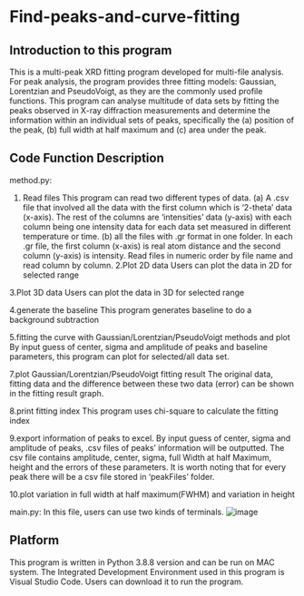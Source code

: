 # Find-peaks-and-curve-fitting
## Introduction to this program
This is a multi-peak XRD fitting program developed for multi-file analysis. For peak analysis, the program provides three fitting models: Gaussian, Lorentzian and PseudoVoigt, as they are the commonly used profile functions. This program can analyse multitude of data sets by fitting the peaks observed in X-ray diffraction measurements and determine the information within an individual sets of peaks, specifically the (a) position of the peak, (b) full width at half maximum and (c) area under the peak. 

## Code Function Description
method.py:
1. Read files 
This program can read two different types of data. (a) A .csv file that involved all the data with the first column which is ‘2-theta’ data (x-axis). The rest of the columns are ‘intensities’ data (y-axis) with each column being one intensity data for each data set measured in different temperature or time. (b) all the files with .gr format in one folder. In each .gr file, the first column (x-axis) is real atom distance and the second column (y-axis) is intensity. Read files in numeric order by file name and read column by column. 
2.Plot 2D data
Users can plot the data in 2D for selected range

3.Plot 3D data
Users can plot the data in 3D for selected range

4.generate the baseline
This program generates baseline to do a background subtraction

5.fitting the curve with Gaussian/Lorentzian/PseudoVoigt methods and plot
By input guess of center, sigma and amplitude of peaks and baseline parameters, this program can plot for selected/all data set.

7.plot Gaussian/Lorentzian/PseudoVoigt fitting result
The original data, fitting data and the difference between these two data (error) can be shown in the fitting result graph.

8.print fitting index
This program uses chi-square to calculate the fitting index

9.export information of peaks to excel.
By input guess of center, sigma and amplitude of peaks, .csv files of peaks’ information will be outputted. The csv file contains amplitude, center, sigma, full Width at half Maximum, height and the errors of these parameters. It is worth noting that for every peak there will be a csv file stored in ‘peakFiles’ folder. 

10.plot variation in full width at half maximum(FWHM) and variation in height


main.py:
In this file, users can use two kinds of terminals. 
![image]()


## Platform
This program is written in Python 3.8.8 version and can be run on MAC system. The Integrated Development Environment used in this program is Visual Studio Code. Users can download it to run the program.